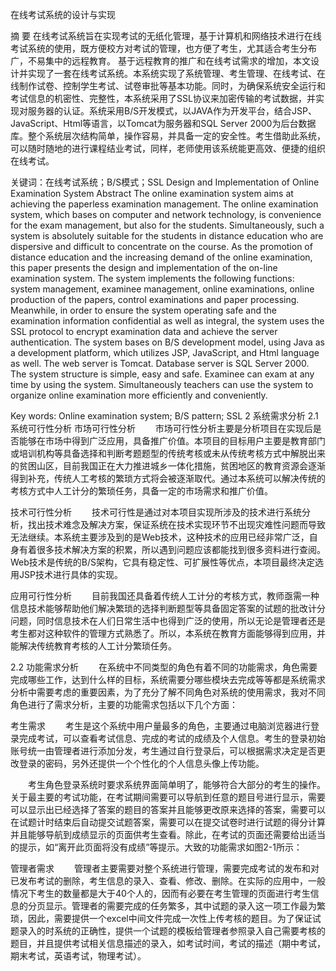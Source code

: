 
在线考试系统的设计与实现

摘 要 在线考试系统旨在实现考试的无纸化管理，基于计算机和网络技术进行在线考试系统的使用，既方便校方对考试的管理，也方便了考生，尤其适合考生分布广，不易集中的远程教育。 基于远程教育的推广和在线考试需求的增加，本文设计并实现了一套在线考试系统。本系统实现了系统管理、考生管理、在线考试、在线制作试卷、控制学生考试、试卷审批等基本功能。同时，为确保系统安全运行和考试信息的机密性、完整性，本系统采用了SSL协议来加密传输的考试数据，并实现对服务器的认证。系统采用B/S开发模式，以JAVA作为开发平台，结合JSP、JavaScript、Html等语言，以Tomcat为服务器和SQL Server 2000为后台数据库。整个系统层次结构简单，操作容易，并具备一定的安全性。考生借助此系统，可以随时随地的进行课程结业考试，同样，老师使用该系统能更高效、便捷的组织在线考试。

关键词：在线考试系统；B/S模式；SSL Design and Implementation of Online Examination System Abstract The online examination system aims at achieving the paperless examination management. The online examination system, which bases on computer and network technology, is convenience for the exam management, but also for the students. Simultaneously, such a system is absolutely suitable for the students in distance education who are dispersive and difficult to concentrate on the course.
As the promotion of distance education and the increasing demand of the online examination, this paper presents the design and implementation of the on-line examination system. The system implements the following functions: system management, examinee management, online examinations, online production of the papers, control examinations and paper processing. Meanwhile, in order to ensure the system operating safe and the examination information confidential as well as integral, the system uses the SSL protocol to encrypt examination data and achieve the server authentication. The system bases on B/S development model, using Java as a development platform, which utilizes JSP, JavaScript, and Html language as well. The web server is Tomcat. Database server is SQL Server 2000. The system structure is simple, easy and safe. Examinee can exam at any time by using the system. Simultaneously teachers can use the system to organize online examination more efficiently and conveniently.

Key words: Online examination system; B/S pattern; SSL 2 系统需求分析 2.1 系统可行性分析 市场可行性分析 　　市场可行性分析主要是分析项目在实现后是否能够在市场中得到广泛应用，具备推广价值。本项目的目标用户主要是教育部门或培训机构等具备选择和判断考题题型的传统考核或未从传统考核方式中解脱出来的贫困山区，目前我国正在大力推进城乡一体化措施，贫困地区的教育资源会逐渐得到补充，传统人工考核的繁琐方式将会被逐渐取代。通过本系统可以解决传统的考核方式中人工计分的繁琐任务，具备一定的市场需求和推广价值。

技术可行性分析 　　技术可行性是通过对本项目实现所涉及的技术进行系统分析，找出技术难念及解决方案，保证系统在技术实现环节不出现灾难性问题而导致无法继续。本系统主要涉及到的是Web技术，这种技术的应用已经非常广泛，自身有着很多技术解决方案的积累，所以遇到问题应该都能找到很多资料进行查阅。Web技术是传统的B/S架构，它具有稳定性、可扩展性等优点，本项目最终决定选用JSP技术进行具体的实现。

应用可行性分析 　　目前我国还具备着传统人工计分的考核方式，教师亟需一种信息技术能够帮助他们解决繁琐的选择判断题型等具备固定答案的试题的批改计分问题，同时信息技术在人们日常生活中也得到广泛的使用，所以无论是管理者还是考生都对这种软件的管理方式熟悉了。所以，本系统在教育方面能够得到应用，并能解决传统教育考核的人工计分繁琐任务。

2.2 功能需求分析 　　在系统中不同类型的角色有着不同的功能需求，角色需要完成哪些工作，达到什么样的目标，系统需要分哪些模块去完成等等都是系统需求分析中需要考虑的重要因素，为了充分了解不同角色对系统的使用需求，我对不同角色进行了需求分析，主要的功能需求包括以下几个方面：

考生需求 　　考生是这个系统中用户量最多的角色，主要通过电脑浏览器进行登录完成考试，可以查看考试信息、完成的考试的成绩及个人信息。考生的登录初始账号统一由管理者进行添加分发，考生通过自行登录后，可以根据需求决定是否更改登录的密码，另外还提供一个个性化的个人信息头像上传功能。

　　考生角色登录系统时要求系统界面简单明了，能够符合大部分的考生的操作。关于最主要的考试功能，在考试期间需要可以导航到任意的题目号进行显示，需要可以显示出已经选择了答案的题目的答案并且能够更改原来选择的答案，需要可以在试题计时结束后自动提交试题答案，需要可以在提交试卷时进行试题的得分计算并且能够导航到成绩显示的页面供考生查看。除此，在考试的页面还需要给出适当的提示，如“离开此页面将没有成绩”等提示。大致的功能需求如图2-1所示：

管理者需求 　　管理者主要需要对整个系统进行管理，需要完成考试的发布和对已发布考试的删除，考生信息的录入、查看、修改、删除。在实际的应用中，一般情况下考生的数量都是大于40个人的，因而有必要在考生管理的页面进行考生信息的分页显示。管理者的需要完成的任务繁多，其中试题的录入这一项工作最为繁琐，因此，需要提供一个excel中间文件完成一次性上传考核的题目。为了保证试题录入的时系统的正确性，提供一个试题的模板给管理者参照录入自己需要考核的题目，并且提供考试相关信息描述的录入，如考试时间，考试的描述（期中考试，期末考试，英语考试，物理考试）。



